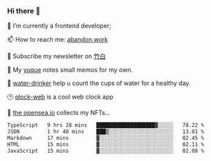 ### Hi there 👋

<!--
**Alfxjx/Alfxjx** is a ✨ _special_ ✨ repository because its `README.md` (this file) appears on your GitHub profile.

Here are some ideas to get you started:

- 🔭 I’m currently working on ...
- 🌱 I’m currently learning ...
- 👯 I’m looking to collaborate on ...
- 🤔 I’m looking for help with ...
- 💬 Ask me about ...
- 📫 How to reach me: ...
- 😄 Pronouns: ...
- ⚡ Fun fact: ...
-->
🔭  I’m currently a frontend developer;

📫  How to reach me: [abandon.work](https://www.abandon.work/)

🎉  Subscribe my newsletter on [竹白](https://alfxjx.zhubai.love/)

🌱  My [yuque](https://www.yuque.com/alfxjx) notes small memos for my own.

🥤  [water-drinker](https://weldingboys.vercel.app/water) help u count the cups of water for a healthy day.

🕑  [qlock-web](https://qlock-web.vercel.app) is a cool web clock app

🌊  [the opensea.io](https://opensea.io/assets/0x495f947276749ce646f68ac8c248420045cb7b5e/29433830147332339639115006737701029562687338063458078299874716625823015632897) collects my NFTs...

<!--START_SECTION:waka-->

```txt
TypeScript   9 hrs 28 mins   ███████████████████▓░░░░░   78.22 %
JSON         1 hr 40 mins    ███▒░░░░░░░░░░░░░░░░░░░░░   13.81 %
Markdown     17 mins         ▓░░░░░░░░░░░░░░░░░░░░░░░░   02.45 %
HTML         15 mins         ▓░░░░░░░░░░░░░░░░░░░░░░░░   02.11 %
JavaScript   15 mins         ▓░░░░░░░░░░░░░░░░░░░░░░░░   02.08 %
```

<!--END_SECTION:waka-->

